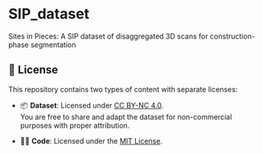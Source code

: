# SIP_dataset
Sites in Pieces: A SIP dataset of disaggregated 3D scans for construction-phase segmentation


## 📄 License

This repository contains two types of content with separate licenses:

- 📦 **Dataset**: Licensed under [CC BY-NC 4.0](https://creativecommons.org/licenses/by-nc/4.0/).  
  You are free to share and adapt the dataset for non-commercial purposes with proper attribution.

- 🧑‍💻 **Code**: Licensed under the [MIT License](./LICENSE.md).